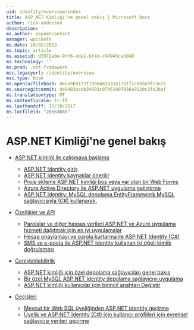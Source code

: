 ```yaml
---
uid: identity/overview/index
title: ASP.NET Kimliği'ne genel bakış | Microsoft Docs
author: rick-anderson
description: ''
ms.author: aspnetcontent
manager: wpickett
ms.date: 10/02/2013
ms.topic: article
ms.assetid: d3972a0e-9ff6-4de1-bf4d-c94943cab048
ms.technology: ''
ms.prod: .net-framework
msc.legacyurl: /identity/overview
msc.type: book
ms.openlocfilehash: deea9b9172f7da0483a31617b1f1c0d3e9fc2e21
ms.sourcegitcommit: 9a9483aceb34591c97451997036a9120c3fe2baf
ms.translationtype: MT
ms.contentlocale: tr-TR
ms.lasthandoff: 11/10/2017
ms.locfileid: "26563685"
---
```

<a name="aspnet-identity-overview"></a>ASP.NET Kimliği'ne genel bakış
====================
- [ASP.NET kimliği ile çalışmaya başlama](getting-started/index.md)

    - [ASP.NET Identity giriş](getting-started/introduction-to-aspnet-identity.md)
    - [ASP.NET Identity kaynaklar önerilir](getting-started/aspnet-identity-recommended-resources.md)
    - [Proje ekleme ASP.NET kimliği boş veya var olan bir Web Forms](getting-started/adding-aspnet-identity-to-an-empty-or-existing-web-forms-project.md)
    - [Azure Active Directory ile ASP.NET uygulama geliştirme](getting-started/developing-aspnet-apps-with-windows-azure-active-directory.md)
    - [ASP.NET Identity: MySQL depolama EntityFramework MySQL sağlayıcısıyla (C#) kullanarak.](getting-started/aspnet-identity-using-mysql-storage-with-an-entityframework-mysql-provider.md)
- [Özellikler ve API](features-api/index.md)

    - [Parolalar ve diğer hassas verileri ASP.NET ve Azure uygulama hizmeti dağıtmak için en iyi uygulamalar](features-api/best-practices-for-deploying-passwords-and-other-sensitive-data-to-aspnet-and-azure.md)
    - [Hesap onaylamayı ve parola kurtarma ile ASP.NET Identity (C#)](features-api/account-confirmation-and-password-recovery-with-aspnet-identity.md)
    - [SMS ve e-posta ile ASP.NET Identity kullanan iki öğeli kimlik doğrulaması](features-api/two-factor-authentication-using-sms-and-email-with-aspnet-identity.md)
- [Genişletilebilirlik](extensibility/index.md)

    - [ASP.NET kimliği için özel depolama sağlayıcıları genel bakış](extensibility/overview-of-custom-storage-providers-for-aspnet-identity.md)
    - [Bir özel MySQL ASP.NET Identity depolama sağlayıcıyı uygulama](extensibility/implementing-a-custom-mysql-aspnet-identity-storage-provider.md)
    - [ASP.NET kimliği kullanıcılar için birincil anahtarı Değiştir](extensibility/change-primary-key-for-users-in-aspnet-identity.md)
- [Geçişleri](migrations/index.md)

    - [Mevcut bir Web SQL üyeliğinden ASP.NET Identity geçirme](migrations/migrating-an-existing-website-from-sql-membership-to-aspnet-identity.md)
    - [Üyelik ve ASP.NET Identity (C#) için kullanıcı profilleri için evrensel sağlayıcısı verileri geçirme](migrations/migrating-universal-provider-data-for-membership-and-user-profiles-to-aspnet-identity.md)
